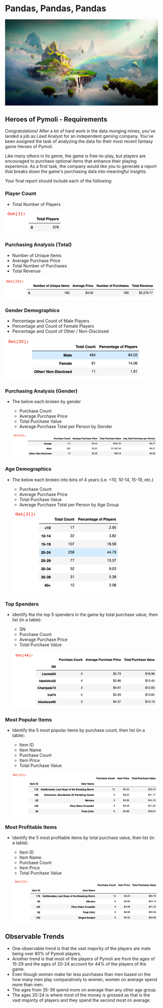 # Pandas, Pandas, Pandas

![](Images/Fantasy.png)

## Heroes of Pymoli - Requirements

Congratulations! After a lot of hard work in the data munging mines, you've landed a job as Lead Analyst for an independent gaming company. You've been assigned the task of analyzing the data for their most recent fantasy game Heroes of Pymoli.

Like many others in its genre, the game is free-to-play, but players are encouraged to purchase optional items that enhance their playing experience. As a first task, the company would like you to generate a report that breaks down the game's purchasing data into meaningful insights.

Your final report should include each of the following:

### Player Count

* Total Number of Players

![](Images/Player.png)

### Purchasing Analysis (Total)

* Number of Unique Items
* Average Purchase Price
* Total Number of Purchases
* Total Revenue

![](Images/Purch.png)

### Gender Demographics

* Percentage and Count of Male Players
* Percentage and Count of Female Players
* Percentage and Count of Other / Non-Disclosed

![](Images/3.png)

### Purchasing Analysis (Gender)

* The below each broken by gender
  * Purchase Count
  * Average Purchase Price
  * Total Purchase Value
  * Average Purchase Total per Person by Gender
  
  ![](Images/4.png)

### Age Demographics

* The below each broken into bins of 4 years (i.e. &lt;10, 10-14, 15-19, etc.)
  * Purchase Count
  * Average Purchase Price
  * Total Purchase Value
  * Average Purchase Total per Person by Age Group
  
  ![](Images/5.png)

### Top Spenders

* Identify the the top 5 spenders in the game by total purchase value, then list (in a table):
  * SN
  * Purchase Count
  * Average Purchase Price
  * Total Purchase Value
  
  ![](Images/7.png)

### Most Popular Items

* Identify the 5 most popular items by purchase count, then list (in a table):
  * Item ID
  * Item Name
  * Purchase Count
  * Item Price
  * Total Purchase Value
  
  ![](Images/8.png)

### Most Profitable Items

* Identify the 5 most profitable items by total purchase value, then list (in a table):
  * Item ID
  * Item Name
  * Purchase Count
  * Item Price
  * Total Purchase Value
  
  ![](Images/9.png)
  
 ## Observable Trends
 
 * One observable trend is that the vast majority of the players are male being over 80% of Pymoli players.
 * Another trend is that most of the players of Pymoli are from the ages of 15-29 and the ages of 20-24 account for 44% of the players of the game.
 * Even though women make far less purchases than men based on the how many men play comparatively to women, women on average spend more than men.
 * The ages from 35-39 spend more on average than any other age group.
 * The ages 20-24 is where most of the money is grossed as that is the vast majority of players and they spend the second most on average.
